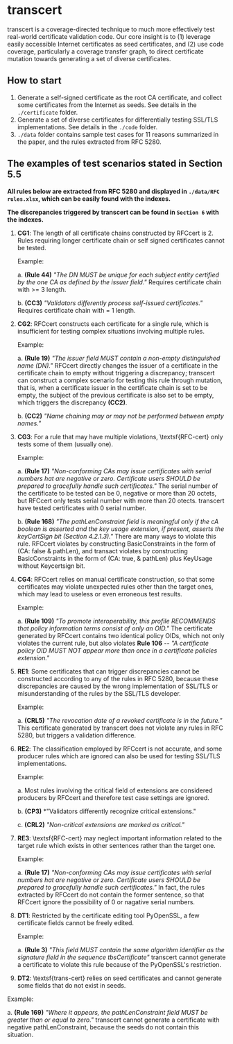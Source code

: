 # transcert

transcert is a coverage-directed technique to much more effectively test real-world certificate validation code.  Our core insight is to (1) leverage easily accessible Internet certificates as seed certificates, and (2) use code coverage, particularly a coverage transfer graph, to direct certificate mutation towards generating a set of diverse certificates. 

## How to start

1. Generate a  self-signed certificate as the root CA certificate, and collect some certificates from the Internet as seeds. See details in the `./certificate` folder.
2. Generate a set of diverse certificates for differentially testing SSL/TLS implementations. See details in the `./code` folder.
3. `./data` folder contains sample test cases for 11 reasons summarized in the paper, and the rules extracted from RFC 5280.

## The examples of test scenarios stated in Section 5.5

**All rules below are extracted from RFC 5280 and displayed in `./data/RFC rules.xlsx`, which can be easily found with the indexes.**

**The discrepancies triggered by transcert can be found in `Section 6` with the indexes.**
1. **CG1**: The length of all certificate chains constructed by RFCcert is 2. Rules requiring longer certificate chain or self signed certificates cannot be tested.
   
   Example: 
   
   a. **(Rule 44)** *"The DN MUST be unique for each subject entity certified by the one CA as defined by the issuer field."* Requires certificate chain with >= 3 length.
   
   b. **(CC3)** *"Validators differently process self-issued certificates."* Requires certificate chain with = 1 length.
2. **CG2**: RFCcert constructs each certificate for a single rule, which is insufficient for testing complex situations involving multiple rules.
   
   Example: 
   
   a. **(Rule 19)** *"The issuer field MUST contain a non-empty distinguished name (DN)."* RFCcert directly changes the issuer of a certificate in the certificate chain to empty without triggering a discrepancy; transcert can construct a complex scenario for testing this rule through mutation, that is, when a certificate issuer in the certificate chain is set to be empty, the subject of the previous certificate is also set to be empty, which triggers the discrepancy **(CC2)**.
   
   b. **(CC2)** *"Name chaining may or may not be performed between empty names."*
3. **CG3**: For a rule that may have multiple violations, \textsf{RFC\-cert} only tests some of them (usually one).

   Example:
   
   a. **(Rule 17)** *"Non-conforming CAs may issue certificates with serial numbers hat are negative or zero. Certificate users SHOULD be prepared to gracefully handle such certificates."* The serial number of the certificate to be tested can be 0, negative or more than 20 octets, but RFCcert only tests serial number with more than 20 otects. transcert have tested certificates with 0 serial number.
   
   b. **(Rule 168)** *"The pathLenConstraint field is meaningful only if the cA boolean is asserted and the key usage extension, if present, asserts the keyCertSign bit (Section 4.2.1.3)."* There are many ways to violate this rule. RFCcert violates by constructing BasicConstraints in the form of (CA: false & pathLen), and transact violates by constructing BasicConstraints in the form of (CA: true, & pathLen) plus KeyUsage without Keycertsign bit.
4. **CG4**: RFCcert relies on manual certificate construction, so that some certificates may violate unexpected rules other than the target ones, which may lead to useless or even erroneous test results.

   Example:
   
   a. **(Rule 109)** *"To promote interoperability, this profile RECOMMENDS that policy information terms consist of only an OID."* The certificate generated by RFCcert contains two identical policy OIDs, which not only violates the current rule, but also violates **Rule 106** -- *"A certificate policy OID MUST NOT appear more than once in a certificate policies extension."*
5. **RE1**: Some certificates that can trigger discrepancies cannot be constructed according to any of the rules in RFC 5280, because these discrepancies are caused by the wrong implementation of SSL/TLS or misunderstanding of the rules by the SSL/TLS developer.

   Example:
   
   a. **(CRL5)** *"The revocation date of a revoked certificate is in the future."* This certificate generated by transcert does not violate any rules in RFC 5280, but triggers a validation difference.
6. **RE2**: The classification employed by RFCcert is not accurate, and some producer rules which are ignored can also be used for testing SSL/TLS implementations.

   Example:
   
   a. Most rules involving the critical field of extensions are considered producers by RFCcert and therefore test case settings are ignored.
   
   b. **(CP3)** *"Validators differently recognize critical extensions."
   
   c. **(CRL2)** *"Non-critical extensions are marked as critical."*
7. **RE3**: \textsf{RFC\-cert} may neglect important information related to the target rule which exists in other sentences rather than the target one.

   Example:
   
   a. **(Rule 17)** *"Non-conforming CAs may issue certificates with serial numbers hat are negative or zero. Certificate users SHOULD be prepared to gracefully handle such certificates."* In fact, the rules extracted by RFCcert do not contain the former sentence, so that RFCcert ignore the possibility of 0 or nagative serial numbers.
8. **DT1**: Restricted by the certificate editing tool PyOpenSSL, a few certificate fields cannot be freely edited.

   Example:
   
   a. **(Rule 3)** *"This field MUST contain the same algorithm identifier as the signature field in the sequence tbsCertificate"* transcert cannot generate a certificate to violate this rule because of the PyOpenSSL's restriction.
10. **DT2**: \textsf{trans\-cert} relies on seed certificates and cannot generate some fields that do not exist in seeds.

   Example:
   
   a. **(Rule 169)** *"Where it appears, the pathLenConstraint field MUST be greater than or equal to zero."* transcert cannot generate a certificate with negative pathLenConstraint, because the seeds do not contain this situation.

